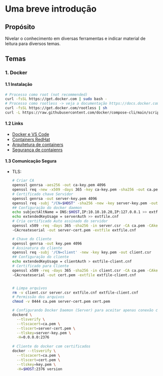 # Uma breve introdução

## Propósito
Nivelar o conhecimento em diversas ferramentas e indicar material de leitura para diversos temas.

## Temas
### 1. Docker
#### 1.1 Instalação
```bash
# Processo como root (not recommended)
curl -fsSL https://get.docker.com | sudo bash -
# Processo como rootless -> veja a documentação https://docs.docker.com/engine/security/rootless/
curl -fsSL https://get.docker.com/rootless | sh
curl -L https://raw.githubusercontent.com/docker/compose-cli/main/scripts/install/install_linux.sh | sh
```
#### 1.2 Links
- [Docker e VS Code](https://code.visualstudio.com/docs/remote/containers-tutorial)
- [Containers RedHat](https://redhatgov.io/workshops/containers_101/)
- [Arquitetura de containers](https://www.redhat.com/en/blog/architecting-containers-part-1-why-understanding-user-space-vs-kernel-space-matters)
- [Segurança de contaienrs](https://www.openshift.com/blog/hardening-docker-containers-images-and-host-security-toolkit)


#### 1.3 Comunicação Segura
- TLS:
  ```bash
  # Criar CA
  openssl genrsa -aes256 -out ca-key.pem 4096
  openssl req -new -x509 -days 365 -key ca-key.pem -sha256 -out ca.pem
  # Certificado chave Servidor 
  openssl genrsa -out server-key.pem 4096
  openssl req -subj "/CN=$HOST" -sha256 -new -key server-key.pem -out server.csr
  ## Configuração do docker daemon
  echo subjectAltName = DNS:$HOST,IP:10.10.10.20,IP:127.0.0.1 >> extfile.cnf
  echo extendedKeyUsage = serverAuth >> extfile.cnf
  # Cria certificado Auto assinado do servidor
  openssl x509 -req -days 365 -sha256 -in server.csr -CA ca.pem -CAkey ca-key.pem \
  -CAcreateserial -out server-cert.pem -extfile extfile.cnf
  
  # Chave do Cliente
  openssl genrsa -out key.pem 4096
  # Assinatura do cliente
  openssl req -subj '/CN=client' -new -key key.pem -out client.csr
  ## Configuração do cliente
  echo extendedKeyUsage = clientAuth > extfile-client.cnf
  # Certificado para Cliente
  openssl x509 -req -days 365 -sha256 -in client.csr -CA ca.pem -CAkey ca-key.pem \
  -CAcreateserial -out cert.pem -extfile extfile-client.cnf
  
  
  # Limpa arquivos 
  rm -v client.csr server.csr extfile.cnf extfile-client.cnf
  # Permissão dos arquivos
  chmod -v 0444 ca.pem server-cert.pem cert.pem
  
  # Configurando Docker Daemon (Server) para aceitar apenas conexão com certificado
  dockerd \
    --tlsverify \
    --tlscacert=ca.pem \
    --tlscert=server-cert.pem \
    --tlskey=server-key.pem \
    -H=0.0.0.0:2376
    
  # Cliente do docker com certificados
  docker --tlsverify \
    --tlscacert=ca.pem \
    --tlscert=cert.pem \
    --tlskey=key.pem \
    -H=$HOST:2376 version
  ```
